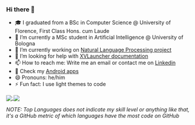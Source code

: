 ### Hi there 👋

- 🎓 I graduated from a BSc in Computer Science @ University of Florence, First Class Hons. cum Laude
- 🌱 I’m currently a MSc student in Artificial Intelligence @ University of Bologna
- 🔭 I’m currently working on [Natural Language Processing project](https://github.com/NLPetroni)
- 🤔 I’m looking for help with [XVLauncher documentation](https://github.com/sasso-effe/XVlauncher)
- 📫 How to reach me: Write me an email or contact me on [Linkedin](https://www.linkedin.com/in/pietro-fanti/)
- 📱 Check my [Android apps](https://play.google.com/store/apps/dev?id=5132727932352985546)
- 😄 Pronouns: he/him
- ⚡ Fun fact: I use light themes to code

<a href="https://github.com/sasso-effe/sasso-effe">
  <img align="center" src="https://github-readme-stats.vercel.app/api?username=sasso-effe&count_private=true&show_icons=true&theme=buefy" />
</a>
<a href="https://github.com/sasso-effe/sasso-effe">
  <img align="center" src="https://github-readme-stats.vercel.app/api/top-langs/?username=sasso-effe&layout=compact&theme=buefy&langs_count=6" />
</a>

_NOTE: Top Languages does not indicate my skill level or anything like that, it's a GitHub metric of which languages have the most code on GitHub_
